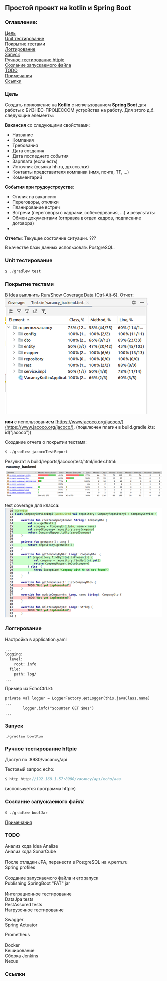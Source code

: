 ## Простой проект на kotlin и Spring Boot

### Оглавление:
[Цель](#target)<br/>
[Unit тестирование](unit_test)<br/>
[Покрытие тестами](#coverage)<br/>
[Логгирование](#logging)<br/>
[Запуск](#run)<br/>
[Ручное тестирование httpie](#httpie)<br/>
[Созлание запускаемого файла](#bootJar)<br/>
[TODO](#todo)<br/>
[Примечания](#tose)<br/>
[Ссылки](#links)<br/>

<a id="target"></a>
### Цель

Cоздать приложение на <b>Kotlin</b> с использованием <b>Spring Boot</b> для работы с БИЗНЕС-ПРОЦЕССОМ устройства на работу. Для этого д.б. следующие элементы:

__Вакансия__ со следующими свойствами:
<ul>
<li>Название</li>
<li>Компания</li>
<li>Требования</li>
<li>Дата создания</li>
<li>Дата последнего события</li>
<li>Зарплата (если есть)</li>
<li>Источник (ссылка hh.ru, др.ссылки)</li>
<li>Контакты представителя компании (имя, почта, ТГ, ...)</li>
<li>Комментарий</li>
</ul>

__События при трудоустроустве__:
<ul>
<li>Отклик на вакансию</li>
<li>Переговоры, отклики</li>
<li>Планирование встреч</li>
<li>Встречи (переговоры с кадрами, собеседования, ...) и результаты</li>
<li>Обмен документами (отправка в отдел кадров, подписание договора)</li>
<li></li>
</ul>

__Отчеты__:
Текущее состояние ситуации.
???

В качестве базы данных использовать PostgreSQL.

<a id="unit_test"></a>
### Unit тестирование

````java
$ ./gradlew test
````

<a id="coverage"></a>
### Покрытие тестами
В Idea выплнить Run/Show Coverage Data (Ctrl-Alt-6). Отчет:
![doc/idea_coverage.png](doc/idea_coverage.png)

__или__ с использованием [https://www.jacoco.org/jacoco/](https://www.jacoco.org/jacoco/). (подключен плагин в build.gradle.kts: id("jacoco"))

Создание отчета о покрытии тестами:
````java
$ ./gradlew jacocoTestReport
````

Результат в build/reports/jacoco/test/html/index.html: 
![Результат](doc/jacoco_report.png)

test coverage для класса:
![coverage_class.png](doc/coverage_class.png)

<a id="logging"></a>
### Логгирование

Настройка в application.yaml

````shell
...
logging:
  level:
    root: info
  file:
    path: log/
...
````

Пример из EchoCtrl.kt:

````shell
private val logger = LoggerFactory.getLogger(this.javaClass.name)
...
        logger.info("$counter GET $mes")
...
````

<a id="run"></a>
### Запуск

````shell
./gradlew bootRun
````
<a id="httpie"></a>
### Ручное тестирование httpie

Доступ по :8980/vacancy/api

Тестовый запрос echo:

````java
$ http http://192.168.1.57:8980/vacancy/api/echo/aaa
````
(используется программа httpie)

<a id="bootJar"></a>
### Созлание запускаемого файла

````java
$ ./gradlew bootJar
````

[Примечания](#tose)<br/>

<a id="todo"></a>
### TODO
Анализ кода Idea Analize<br/>
Анализ кода SonarCube<br/>
<br/>
После отладки JPA, перенести в PostgreSQL на v.perm.ru<br/>
Spring profiles<br/>
<br/>
Создание запускаемого файла и его запуск<br/>
Publishing SpringBoot "FAT" jar<br/>
<br/>
Интеграционное тестирование<br/>
DataJpa tests<br/>
RestAssured tests<br/>
Нагрузочное тестирование<br/>

Swagger<br/>
Spring Actuator<br/>

Prometheus<br/><br/>
Docker<br/>
Кеширование<br/>
Сборка Jenkins<br/>
Nexus<br/>

<a id="links"></a>
### Ссылки
